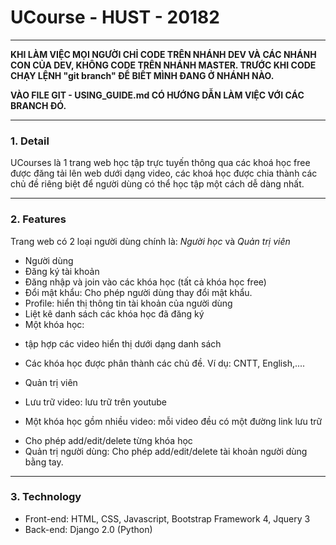 # UCourse - HUST - 20182

---

**KHI LÀM VIỆC MỌI NGƯỜI CHỈ CODE TRÊN NHÁNH DEV VÀ CÁC NHÁNH CON CỦA DEV, KHÔNG CODE TRÊN NHÁNH MASTER. TRƯỚC KHI CODE CHẠY LỆNH "git branch" ĐỂ BIẾT MÌNH ĐANG Ở NHÁNH NÀO.**

**VÀO FILE GIT - USING_GUIDE.md CÓ HƯỚNG DẪN LÀM VIỆC VỚI CÁC BRANCH ĐÓ.**

---

### 1. Detail

UCourses là 1 trang web học tập trực tuyến thông qua các khoá học free được đăng tải lên web dưới dạng video, các khoá học được chia thành các chủ đề riêng biệt để người dùng có thể học tập một cách dễ dàng nhất.


---

### 2. Features

Trang web có 2 loại người dùng chính là: *Người học* và *Quản trị viên*

- Người dùng
- Đăng ký tài khoản
- Đăng nhập và join vào các khóa học (tất cả khóa học free)
- Đổi mật khẩu: Cho phép người dùng thay đổi mật khẩu.
- Profile: hiển thị thông tin tài khoản của người dùng
- Liệt kê danh sách các khóa học đã đăng ký
- Một khóa học:
+ tập hợp các video hiển thị dưới dạng danh sách
- Các khóa học được phân thành các chủ đề. Ví dụ: CNTT, English,....

- Quản trị viên
- Lưu trữ video: lưu trữ trên youtube
+ Một khóa học gồm nhiều video: mỗi video đều có một đường link lưu trữ
- Cho phép add/edit/delete từng khóa học
- Quản trị người dùng: Cho phép add/edit/delete tài khoản người dùng bằng tay. 



---

### 3. Technology

* Front-end: HTML, CSS, Javascript, Bootstrap Framework 4, Jquery 3
* Back-end: Django 2.0 (Python)
